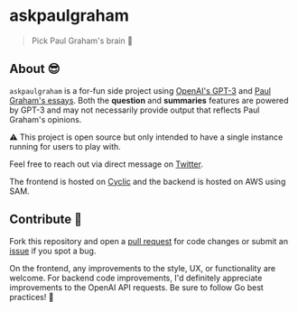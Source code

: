 # askpaulgraham

> Pick Paul Graham's brain 🎨

## About :sunglasses:

`askpaulgraham` is a for-fun side project using [OpenAI's GPT-3](https://openai.com/) and [Paul Graham's essays](http://www.paulgraham.com/). Both the **question** and **summaries** features are powered by GPT-3 and may not necessarily provide output that reflects Paul Graham's opinions.  

:warning: This project is open source but only intended to have a single instance running for users to play with.  

Feel free to reach out via direct message on [Twitter](https://twitter.com/forstmeier).  

The frontend is hosted on [Cyclic](https://www.cyclic.sh/) and the backend is hosted on AWS using SAM.  

## Contribute :zany_face:

Fork this repository and open a [pull request](https://github.com/forstmeier/askpaulgraham/pulls) for code changes or submit an [issue](https://github.com/forstmeier/askpaulgraham/issues) if you spot a bug.  

On the frontend, any improvements to the style, UX, or functionality are welcome. For backend code improvements, I'd definitely appreciate improvements to the OpenAI API requests. Be sure to follow Go best practices! :tada:  